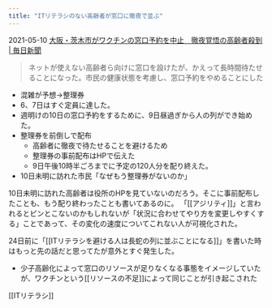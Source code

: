 ```yaml
---
title: "ITリテラシのない高齢者が窓口に徹夜で並ぶ"
---
```


2021-05-10
[大阪・茨木市がワクチンの窓口予約を中止　徹夜覚悟の高齢者殺到 | 毎日新聞](https://mainichi.jp/articles/20210510/k00/00m/040/161000c)
> ネットが使えない高齢者ら向けに窓口を設けたが、かえって長時間待たせることになった。市民の健康状態を考慮し、窓口予約をやめることにした
- 混雑が予想→整理券
- 6、7日はすぐ定員に達した。
- 週明けの10日の窓口予約をするために、9日昼過ぎから人の列ができ始めた。
- 整理券を前倒しで配布
    - 高齢者に徹夜で待たせることを避けるため
    - 整理券の事前配布はHPで伝えた
    - 9日午後10時半ごろまでに予定の120人分を配り終えた。
- 10日未明に訪れた市民「なぜもう整理券がないのか」

10日未明に訪れた高齢者は役所のHPを見ていないのだろう。そこに事前配布したことも、もう配り終わったことも書いてあるのに。
「[[アジリティ]]」と言われるとピンとこないのかもしれないが「状況に合わせてやり方を変更しやすくする」ことであって、その変化の速度についてこれない人が可視化された。

24日前に「[[ITリテラシを避ける人は長蛇の列に並ぶことになる]]」を書いた時はもっと先の話だと思ってたが意外とすぐ発生した。
- 少子高齢化によって窓口のリソースが足りなくなる事態をイメージしていたが、ワクチンという[[リソースの不足]]によって同じことが引き起こされた


[[ITリテラシ]]
